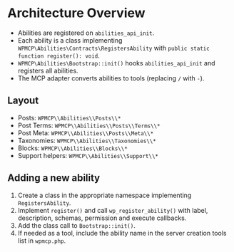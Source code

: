 # Architecture Overview

- Abilities are registered on `abilities_api_init`.
- Each ability is a class implementing `WPMCP\Abilities\Contracts\RegistersAbility` with `public static function register(): void`.
- `WPMCP\Abilities\Bootstrap::init()` hooks `abilities_api_init` and registers all abilities.
- The MCP adapter converts abilities to tools (replacing `/` with `-`).

## Layout
- Posts: `WPMCP\\Abilities\\Posts\\*`
- Post Terms: `WPMCP\\Abilities\\Posts\\Terms\\*`
- Post Meta: `WPMCP\\Abilities\\Posts\\Meta\\*`
- Taxonomies: `WPMCP\\Abilities\\Taxonomies\\*`
- Blocks: `WPMCP\\Abilities\\Blocks\\*`
- Support helpers: `WPMCP\\Abilities\\Support\\*`

## Adding a new ability
1. Create a class in the appropriate namespace implementing `RegistersAbility`.
2. Implement `register()` and call `wp_register_ability()` with label, description, schemas, permission and execute callbacks.
3. Add the class call to `Bootstrap::init()`.
4. If needed as a tool, include the ability name in the server creation tools list in `wpmcp.php`.
